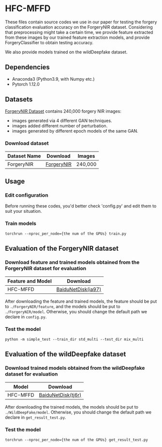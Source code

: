 # HFC-MFFD
These files contain source codes we use in our paper for testing the forgery classification evaluation accuracy on the ForgeryNIR dataset.
Considering that preprocessing might take a certain time, we provide feature extracted from these images by our trained feature extraction models, and provide ForgeryClassifier to obtain testing accuracy.

We also provide models trained on the wildDeepfake dataset.

## Dependencies

* Anaconda3 (Python3.9, with Numpy etc.)
* Pytorch 1.12.0

## Datasets
[ForgeryNIR Dataset](https://github.com/AEP-WYK/forgerynir) contains 240,000 forgery NIR images:
- images generated via 4 different GAN techniques. 
- images added different number of perturbation.
- images generated by different epoch models of the same GAN.   

### Download dataset

| Dataset Name | Download                                                   | Images  |
| ------------ | ---------------------------------------------------------- | ------- |
| ForgeryNIR   | [ForgeryNIR](https://github.com/AEP-WYK/forgerynir)        | 240,000 |

## Usage
### Edit configuration
Before running these codes, you'd better check 'config.py' and edit them to suit your situation.

### Train models

```
torchrun --nproc_per_node={the num of the GPUs} train.py
```

## Evaluation of the ForgeryNIR dataset
### Download feature and trained models obtained from the ForgeryNIR dataset for evaluation

| Feature and Model   | Download                                                     |
| ------- | ------------------------------------------------------------ |
| HFC-MFFD | [BaiduNetDisk(ia97)](https://pan.baidu.com/s/1Wgm8uSrkGdWeAYuhRSITcw) |


After downloading the feature and trained models, the feature should be put to `./ForgeryNIR/feature`, and the models should be put to `./ForgeryNIR/model`. Otherwise, you should change the default path we declare in `config.py`.

### Test the model

```
python -m simple_test --train_dir std_multi --test_dir mix_multi
```

## Evaluation of the wildDeepfake dataset
### Download trained models obtained from the wildDeepfake dataset for evaluation
| Model   | Download                                                     |
| ------- | ------------------------------------------------------------ |
| HFC-MFFD | [BaiduNetDisk(tj6r)](https://pan.baidu.com/s/1R8D8uQVxSwIBMvqcq2Euqg) |

After downloading the trained models, the models should be put to `./WildDeepFake/model`. Otherwise, you should change the default path we declare in `get_result_test.py`.

### Test the model

```
torchrun --nproc_per_node={the num of the GPUs} get_result_test.py
```





